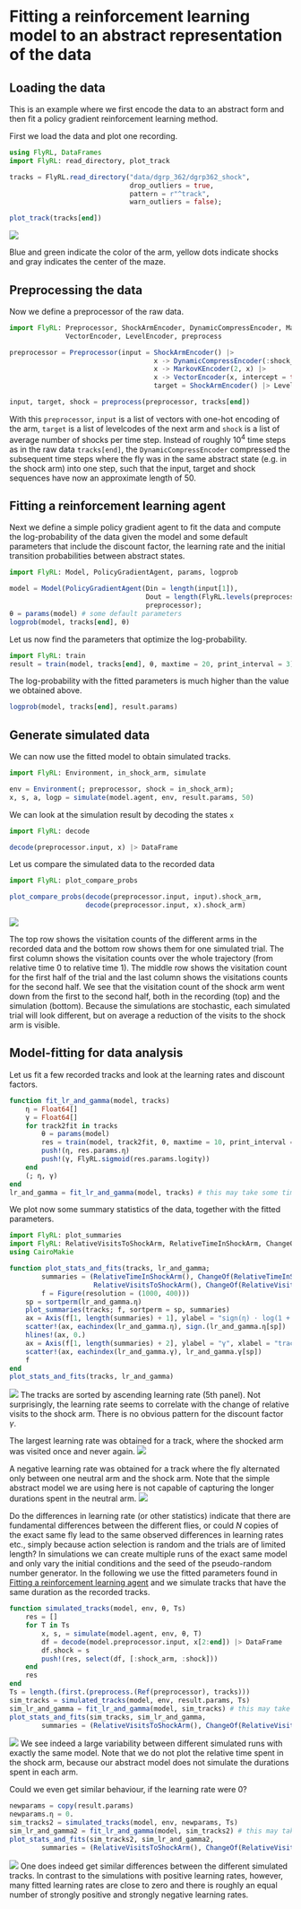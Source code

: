 # Fitting a reinforcement learning model to an abstract representation of the data
## Loading the data

This is an example where we first encode the data to an abstract form and then fit a
policy gradient reinforcement learning method.

First we load the data and plot one recording.

```julia
using FlyRL, DataFrames
import FlyRL: read_directory, plot_track

tracks = FlyRL.read_directory("data/dgrp_362/dgrp362_shock",
                              drop_outliers = true,
                              pattern = r"^track",
                              warn_outliers = false);

plot_track(tracks[end])
```
![](images/track1.png)

Blue and green indicate the color of the arm, yellow dots indicate shocks and gray
indicates the center of the maze.

## Preprocessing the data
Now we define a preprocessor of the raw data.
```julia
import FlyRL: Preprocessor, ShockArmEncoder, DynamicCompressEncoder, MarkovKEncoder,
              VectorEncoder, LevelEncoder, preprocess

preprocessor = Preprocessor(input = ShockArmEncoder() |>
                                    x -> DynamicCompressEncoder(:shock_arm, x) |>
                                    x -> MarkovKEncoder(2, x) |>
                                    x -> VectorEncoder(x, intercept = true),
                                    target = ShockArmEncoder() |> LevelEncoder);

input, target, shock = preprocess(preprocessor, tracks[end])
```
With this `preprocessor`, `input` is a list of vectors with one-hot encoding of the arm,
`target` is a list of levelcodes of the next arm and `shock` is a list of average number
of shocks per time step. Instead of roughly $10^4$ time steps as in the raw data
`tracks[end]`, the `DynamicCompressEncoder` compressed the subsequent time steps where the
fly was in the same abstract state (e.g. in the shock arm) into one step, such that the
input, target and shock sequences have now an approximate length of 50.

## Fitting a reinforcement learning agent
Next we define a simple policy gradient agent to fit the data and compute the
log-probability of the data given the model and some default parameters that include the
discount factor, the learning rate and the initial transition probabilities between
abstract states.

```julia
import FlyRL: Model, PolicyGradientAgent, params, logprob

model = Model(PolicyGradientAgent(Din = length(input[1]),
                                  Dout = length(FlyRL.levels(preprocessor.target.encoder)[1])),
                                  preprocessor);
θ = params(model) # some default parameters
logprob(model, tracks[end], θ)
```

Let us now find the parameters that optimize the log-probability.

```julia
import FlyRL: train
result = train(model, tracks[end], θ, maxtime = 20, print_interval = 3)
```

The log-probability with the fitted parameters is much higher than the value we obtained
above.
```julia
logprob(model, tracks[end], result.params)
```

## Generate simulated data
We can now use the fitted model to obtain simulated tracks.
```julia
import FlyRL: Environment, in_shock_arm, simulate

env = Environment(; preprocessor, shock = in_shock_arm);
x, s, a, logp = simulate(model.agent, env, result.params, 50)
```

We can look at the simulation result by decoding the states `x`
```julia
import FlyRL: decode

decode(preprocessor.input, x) |> DataFrame
```

Let us compare the simulated data to the recorded data
```julia
import FlyRL: plot_compare_probs

plot_compare_probs(decode(preprocessor.input, input).shock_arm,
                   decode(preprocessor.input, x).shock_arm)
```
![](images/summary_stats1.png)

The top row shows the visitation counts of the different arms in the recorded data and the
bottom row shows them for one simulated trial. The first column shows the visitation
counts over the whole trajectory (from relative time 0 to relative time 1). The middle row
shows the visitation count for the first half of the trial and the last column shows the
visitations counts for the second half. We see that the visitation count of the shock arm
went down from the first to the second half, both in the recording (top) and the
simulation (bottom). Because the simulations are stochastic, each simulated trial will
look different, but on average a reduction of the visits to the shock arm is visible.

## Model-fitting for data analysis

Let us fit a few recorded tracks and look at the learning rates and discount factors.
```julia
function fit_lr_and_gamma(model, tracks)
    η = Float64[]
    γ = Float64[]
    for track2fit in tracks
        θ = params(model)
        res = train(model, track2fit, θ, maxtime = 10, print_interval = 9)
        push!(η, res.params.η)
        push!(γ, FlyRL.sigmoid(res.params.logitγ))
    end
    (; η, γ)
end
lr_and_gamma = fit_lr_and_gamma(model, tracks) # this may take some time
```

We plot now some summary statistics of the data, together with the fitted parameters.
```julia
import FlyRL: plot_summaries
import FlyRL: RelativeVisitsToShockArm, RelativeTimeInShockArm, ChangeOf
using CairoMakie

function plot_stats_and_fits(tracks, lr_and_gamma;
        summaries = (RelativeTimeInShockArm(), ChangeOf(RelativeTimeInShockArm()),
                     RelativeVisitsToShockArm(), ChangeOf(RelativeVisitsToShockArm())),
        f = Figure(resolution = (1000, 400)))
    sp = sortperm(lr_and_gamma.η)
    plot_summaries(tracks; f, sortperm = sp, summaries)
    ax = Axis(f[1, length(summaries) + 1], ylabel = "sign(η) ⋅ log(1 + |η|)", xlabel = "track id")
    scatter!(ax, eachindex(lr_and_gamma.η), sign.(lr_and_gamma.η[sp]) .* log.(1 .+ abs.(lr_and_gamma.η[sp])))
    hlines!(ax, 0.)
    ax = Axis(f[1, length(summaries) + 2], ylabel = "γ", xlabel = "track id")
    scatter!(ax, eachindex(lr_and_gamma.γ), lr_and_gamma.γ[sp])
    f
end
plot_stats_and_fits(tracks, lr_and_gamma)
```
![](images/summary_stats2.png)
The tracks are sorted by ascending learning rate (5th panel).
Not surprisingly, the learning rate seems to correlate with the change of relative visits
to the shock arm. There is no obvious pattern for the discount factor $\gamma$.

The largest learning rate was obtained for a track, where the shocked arm was visited
once and never again.
![](images/track7.png)

A negative learning rate was obtained for a track where the fly alternated only between
one neutral arm and the shock arm. Note that the simple abstract model we are using here
is not capable of capturing the longer durations spent in the neutral arm.
![](images/track18.png)

Do the differences in learning rate (or other statistics) indicate that there are
fundamental differences between the different flies, or could $N$ copies of the exact same
fly lead to the same observed differences in learning rates etc., simply because action
selection is random and the trials are of limited length?
In simulations we can create multiple runs of the exact same model and only vary the
initial conditions and the seed of the pseudo-random number generator.
In the following we use the fitted parameters found in [Fitting a reinforcement learning agent](@ref)
and we simulate tracks that have the same duration as the recorded tracks.

```julia
function simulated_tracks(model, env, θ, Ts)
    res = []
    for T in Ts
        x, s, = simulate(model.agent, env, θ, T)
        df = decode(model.preprocessor.input, x[2:end]) |> DataFrame
        df.shock = s
        push!(res, select(df, [:shock_arm, :shock]))
    end
    res
end
Ts = length.(first.(preprocess.(Ref(preprocessor), tracks)))
sim_tracks = simulated_tracks(model, env, result.params, Ts)
sim_lr_and_gamma = fit_lr_and_gamma(model, sim_tracks) # this may take some time
plot_stats_and_fits(sim_tracks, sim_lr_and_gamma,
        summaries = (RelativeVisitsToShockArm(), ChangeOf(RelativeVisitsToShockArm())))
```
![](images/summary_stats3.png)
We see indeed a large variability between different simulated runs with exactly the same
model. Note that we do not plot the relative time spent in the shock arm, because our
abstract model does not simulate the durations spent in each arm.

Could we even get similar behaviour, if the learning rate were 0?
```julia
newparams = copy(result.params)
newparams.η = 0.
sim_tracks2 = simulated_tracks(model, env, newparams, Ts)
sim_lr_and_gamma2 = fit_lr_and_gamma(model, sim_tracks2) # this may take some time
plot_stats_and_fits(sim_tracks2, sim_lr_and_gamma2,
        summaries = (RelativeVisitsToShockArm(), ChangeOf(RelativeVisitsToShockArm())))
```
![](images/summary_stats4.png)
One does indeed get similar differences between the different simulated tracks.
In contrast to the simulations with positive learning rates, however, many fitted learning
rates are close to zero and there is roughly an equal number of strongly positive and
strongly negative learning rates.
